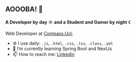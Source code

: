 ## AOOOBA! 👋
#### A Developer by day ☼ and a Student and Gamer by night ☾

Web Developer at [Compass.Uol](https://compass.uol/);<br>


- ⚙️ I use daily: `.js`, `.html`, `.css`, `.tsx`, `.class`, `.yml`
- 🌱 I’m currently learning Spring Boot and NextJs
- 📫 How to reach me: [Linkedin](https://www.linkedin.com/in/gregory-mattos/)
  
